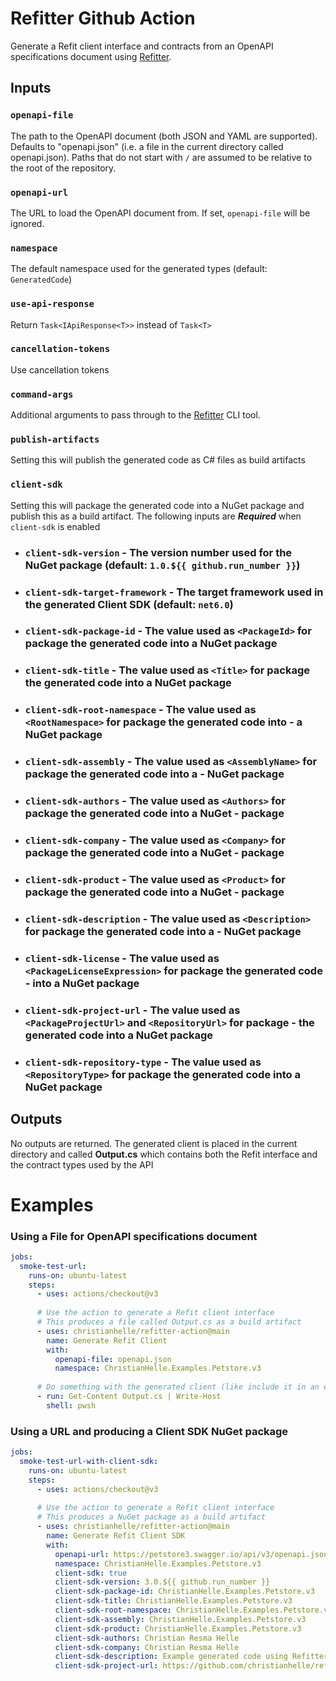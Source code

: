 # Refitter Github Action
Generate a Refit client interface and contracts from an OpenAPI specifications document using [Refitter](https://github.com/christianhelle/refitter).

## Inputs

### `openapi-file`
The path to the OpenAPI document (both JSON and YAML are supported). Defaults to "openapi.json" (i.e. a file in the current directory called openapi.json). Paths that do not start with `/` are assumed to be relative to the root of the repository.

### `openapi-url`
The URL to load the OpenAPI document from. If set, `openapi-file` will be ignored.

### `namespace`
The default namespace used for the generated types (default: `GeneratedCode`)

### `use-api-response`
Return `Task<IApiResponse<T>>` instead of `Task<T>`

### `cancellation-tokens`
Use cancellation tokens

### `command-args`
Additional arguments to pass through to the [Refitter](https://github.com/christianhelle/refitter) CLI tool.

### `publish-artifacts`
Setting this will publish the generated code as C# files as build artifacts

### `client-sdk`
Setting this will package the generated code into a NuGet package and publish this as a build artifact. The following inputs are ***Required*** when `client-sdk` is enabled

- ### `client-sdk-version` - The version number used for the NuGet package (default: `1.0.${{ github.run_number }}`)
- ### `client-sdk-target-framework` - The target framework used in the generated Client SDK (default: `net6.0`)
- ### `client-sdk-package-id` - The value used as `<PackageId>` for package the generated code into a NuGet package
- ### `client-sdk-title` - The value used as `<Title>` for package the generated code into a NuGet package
- ### `client-sdk-root-namespace` - The value used as `<RootNamespace>` for package the generated code into - a NuGet package
- ### `client-sdk-assembly` - The value used as `<AssemblyName>` for package the generated code into a - NuGet package
- ### `client-sdk-authors` - The value used as `<Authors>` for package the generated code into a NuGet - package
- ### `client-sdk-company` - The value used as `<Company>` for package the generated code into a NuGet - package
- ### `client-sdk-product` - The value used as `<Product>` for package the generated code into a NuGet - package
- ### `client-sdk-description` - The value used as `<Description>` for package the generated code into a - NuGet package
- ### `client-sdk-license` - The value used as `<PackageLicenseExpression>` for package the generated code - into a NuGet package
- ### `client-sdk-project-url` - The value used as `<PackageProjectUrl>` and `<RepositoryUrl>` for package - the generated code into a NuGet package
- ### `client-sdk-repository-type` - The value used as `<RepositoryType>` for package the generated code into a NuGet package

## Outputs
No outputs are returned. The generated client is placed in the current directory and called **Output.cs** which contains both the Refit interface and the contract types used by the API


# Examples

### Using a File for OpenAPI specifications document

```yaml
jobs:
  smoke-test-url:
    runs-on: ubuntu-latest
    steps:
      - uses: actions/checkout@v3
      
      # Use the action to generate a Refit client interface
      # This produces a file called Output.cs as a build artifact
      - uses: christianhelle/refitter-action@main
        name: Generate Refit Client
        with:        
          openapi-file: openapi.json
          namespace: ChristianHelle.Examples.Petstore.v3
      
      # Do something with the generated client (like include it in an existing project)
      - run: Get-Content Output.cs | Write-Host
        shell: pwsh
```

### Using a URL and producing a Client SDK NuGet package

```yaml
jobs:
  smoke-test-url-with-client-sdk:
    runs-on: ubuntu-latest
    steps:
      - uses: actions/checkout@v3
      
      # Use the action to generate a Refit client interface
      # This produces a NuGet package as a build artifact
      - uses: christianhelle/refitter-action@main
        name: Generate Refit Client SDK
        with:
          openapi-url: https://petstore3.swagger.io/api/v3/openapi.json
          namespace: ChristianHelle.Examples.Petstore.v3
          client-sdk: true
          client-sdk-version: 3.0.${{ github.run_number }}
          client-sdk-package-id: ChristianHelle.Examples.Petstore.v3
          client-sdk-title: ChristianHelle.Examples.Petstore.v3
          client-sdk-root-namespace: ChristianHelle.Examples.Petstore.v3
          client-sdk-assembly: ChristianHelle.Examples.Petstore.v3
          client-sdk-product: ChristianHelle.Examples.Petstore.v3
          client-sdk-authors: Christian Resma Helle
          client-sdk-company: Christian Resma Helle
          client-sdk-description: Example generated code using Refitter and the Swagger Petstore v3 example OpenAPI specifications
          client-sdk-project-url: https://github.com/christianhelle/refitter-action
```